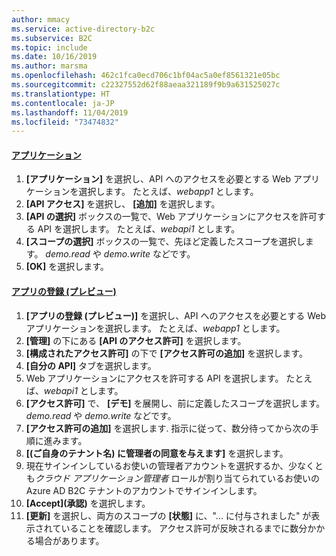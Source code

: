 ```yaml
---
author: mmacy
ms.service: active-directory-b2c
ms.subservice: B2C
ms.topic: include
ms.date: 10/16/2019
ms.author: marsma
ms.openlocfilehash: 462c1fca0ecd706c1bf04ac5a0ef8561321e05bc
ms.sourcegitcommit: c22327552d62f88aeaa321189f9b9a631525027c
ms.translationtype: HT
ms.contentlocale: ja-JP
ms.lasthandoff: 11/04/2019
ms.locfileid: "73474832"
---
```

#### <a name="applicationstabapplications"></a>[アプリケーション](#tab/applications/)

1. **[アプリケーション]** を選択し、API へのアクセスを必要とする Web アプリケーションを選択します。 たとえば、*webapp1* とします。
1. **[API アクセス]** を選択し、 **[追加]** を選択します。
1. **[API の選択]** ボックスの一覧で、Web アプリケーションにアクセスを許可する API を選択します。 たとえば、*webapi1* とします。
1. **[スコープの選択]** ボックスの一覧で、先ほど定義したスコープを選択します。 *demo.read* や *demo.write* などです。
1. **[OK]** を選択します。

#### <a name="app-registrations-previewtabapp-reg-preview"></a>[アプリの登録 (プレビュー)](#tab/app-reg-preview/)

1. **[アプリの登録 (プレビュー)]** を選択し、API へのアクセスを必要とする Web アプリケーションを選択します。 たとえば、*webapp1* とします。
1. **[管理]** の下にある **[API のアクセス許可]** を選択します。
1. **[構成されたアクセス許可]** の下で **[アクセス許可の追加]** を選択します。
1. **[自分の API]** タブを選択します。
1. Web アプリケーションにアクセスを許可する API を選択します。 たとえば、*webapi1* とします。
1. **[アクセス許可]** で、 **[デモ]** を展開し、前に定義したスコープを選択します。 *demo.read* や *demo.write* などです。
1. **[アクセス許可の追加]** を選択します. 指示に従って、数分待ってから次の手順に進みます。
1. **[(ご自身のテナント名) に管理者の同意を与えます]** を選択します。
1. 現在サインインしているお使いの管理者アカウントを選択するか、少なくとも*クラウド アプリケーション管理者* ロールが割り当てられているお使いの Azure AD B2C テナントのアカウントでサインインします。
1. **[Accept]\(承認\)** を選択します。
1. **[更新]** を選択し、両方のスコープの **[状態]** に、"... に付与されました" が表示されていることを確認します。 アクセス許可が反映されるまでに数分かかる場合があります。